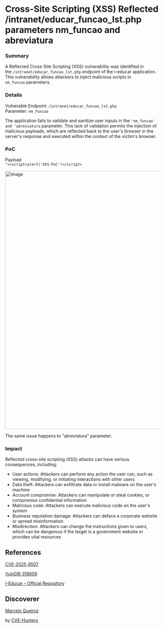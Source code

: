 # Cross-Site Scripting (XSS) Reflected /intranet/educar_funcao_lst.php parameters nm_funcao and abreviatura

### Summary

A Reflected Cross-Site Scripting (XSS) vulnerability was identified in the `/intranet/educar_funcao_lst.php` endpoint of the i-educar application. This vulnerability allows attackers to inject malicious scripts in `nm_funcao` parameters.

### Details

Vulnerable Endpoint: `/intranet/educar_funcao_lst.php`  
Parameter: `nm_funcao`

The application fails to validate and sanitize user inputs in the `'nm_funcao' and 'abreviatura` parameter. This lack of validation permits the injection of malicious payloads, which are reflected back to the user's browser in the server's response and executed within the context of the victim's browser.

### PoC

Payload  
`"><script>alert('XSS-PoC')</script>`

<img width="963" height="838" alt="image" src="https://github.com/user-attachments/assets/876a5ffd-40fc-46b8-9803-34d247f850be" />

The same issue happens to "abreviatura" parameter.
### Impact

Reflected cross-site scripting (XSS) attacks can have serious consequences, including:

- User actions: Attackers can perform any action the user can, such as viewing, modifying, or initiating interactions with other users
- Data theft: Attackers can exfiltrate data or install malware on the user's machine
- Account compromise: Attackers can manipulate or steal cookies, or compromise confidential information
- Malicious code: Attackers can execute malicious code on the user's system
- Business reputation damage: Attackers can deface a corporate website or spread misinformation
- Misdirection: Attackers can change the instructions given to users, which can be dangerous if the target is a government website or provides vital resources

## References

[CVE-2025-8507](https://www.cve.org/CVERecord?id=CVE-2025-8507)

[VulnDB-318606](https://vuldb.com/?id.318606)

[I-Educar – Official Repository](https://github.com/portabilis/i-educar)

## Discoverer


[Marcelo Queiroz](www.linkedin.com/in/marceloqueirozjr) 

by [CVE-Hunters](https://github.com/Sec-Dojo-Cyber-House/cve-hunters)

